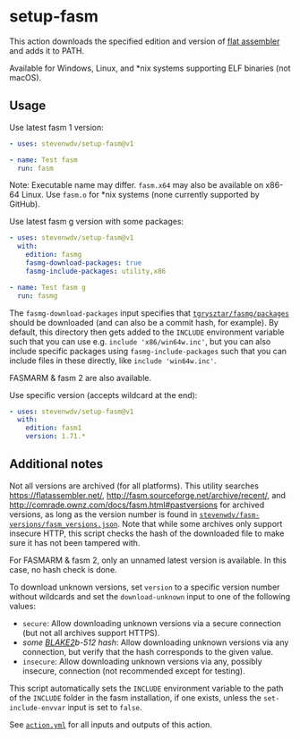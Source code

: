setup-fasm
==========

This action downloads the specified edition and version of [flat assembler](https://flatassembler.net/) and adds it to PATH.

Available for Windows, Linux, and \*nix systems supporting ELF binaries (not macOS).

Usage
-----

Use latest fasm 1 version:

```yaml
- uses: stevenwdv/setup-fasm@v1

- name: Test fasm
  run: fasm
```

Note: Executable name may differ. `fasm.x64` may also be available on x86-64 Linux. Use `fasm.o` for \*nix systems (none currently supported by GitHub).

Use latest fasm g version with some packages:

```yaml
- uses: stevenwdv/setup-fasm@v1
  with:
    edition: fasmg
    fasmg-download-packages: true
    fasmg-include-packages: utility,x86

- name: Test fasm g
  run: fasmg
```

The `fasmg-download-packages` input specifies that [`tgrysztar/fasmg/packages`](https://github.com/tgrysztar/fasmg/tree/master/packages) should be downloaded (and can also be a commit hash, for example). By default, this directory then gets added to the `INCLUDE` environment variable such that you can use e.g. `include 'x86/win64w.inc'`, but you can also include specific packages using `fasmg-include-packages` such that you can include files in these directly, like `include 'win64w.inc'`.

FASMARM & fasm 2 are also available.

Use specific version (accepts wildcard at the end):

```yaml
- uses: stevenwdv/setup-fasm@v1
  with:
    edition: fasm1
    version: 1.71.*
```

Additional notes
----------------

Not all versions are archived (for all platforms). This utility searches https://flatassembler.net/, http://fasm.sourceforge.net/archive/recent/, and http://comrade.ownz.com/docs/fasm.html#pastversions for archived versions, as long as the version number is found in [`stevenwdv/fasm-versions/fasm_versions.json`](https://github.com/stevenwdv/fasm-versions/blob/v1/fasm_versions.json). Note that while some archives only support insecure HTTP, this script checks the hash of the downloaded file to make sure it has not been tampered with.

For FASMARM & fasm 2, only an unnamed latest version is available. In this case, no hash check is done.

To download unknown versions, set `version` to a specific version number without wildcards and set the `download-unknown` input to one of the following values:

- `secure`: Allow downloading unknown versions via a secure connection (but not all archives support HTTPS).
- _some [BLAKE2](https://www.blake2.net/)b-512 hash_: Allow downloading unknown versions via any connection, but verify that the hash corresponds to the given value.
- `insecure`: Allow downloading unknown versions via any, possibly insecure, connection (not recommended except for testing).

This script automatically sets the `INCLUDE` environment variable to the path of the `INCLUDE` folder in the fasm installation, if one exists, unless the `set-include-envvar` input is set to `false`.

See [`action.yml`](https://github.com/stevenwdv/setup-fasm/blob/main/action.yml) for all inputs and outputs of this action.
